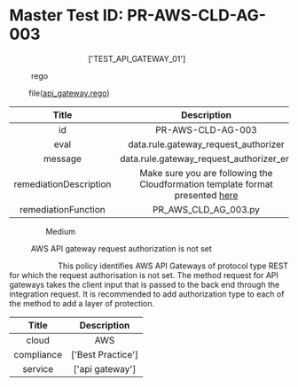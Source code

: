



# Master Test ID: PR-AWS-CLD-AG-003


***<font color="white">Master Snapshot Id:</font>*** ['TEST_API_GATEWAY_01']

***<font color="white">type:</font>*** rego

***<font color="white">rule:</font>*** file([api_gateway.rego])  
  
  
  
  

|Title|Description|
| :---: | :---: |
|id|PR-AWS-CLD-AG-003|
|eval|data.rule.gateway_request_authorizer|
|message|data.rule.gateway_request_authorizer_err|
|remediationDescription|Make sure you are following the Cloudformation template format presented <a href='https://docs.aws.amazon.com/AWSCloudFormation/latest/UserGuide/aws-resource-kms-key.html#cfn-kms-key-enablekeyrotation' target='_blank'>here</a>|
|remediationFunction|PR_AWS_CLD_AG_003.py|


***<font color="white">Severity:</font>*** Medium

***<font color="white">Title:</font>*** AWS API gateway request authorization is not set

***<font color="white">Description:</font>*** This policy identifies AWS API Gateways of protocol type REST for which the request authorisation is not set. The method request for API gateways takes the client input that is passed to the back end through the integration request. It is recommended to add authorization type to each of the method to add a layer of protection.  
  
  

|Title|Description|
| :---: | :---: |
|cloud|AWS|
|compliance|['Best Practice']|
|service|['api gateway']|



[api_gateway.rego]: https://github.com/prancer-io/prancer-compliance-test/tree/master/aws/cloud/api_gateway.rego
